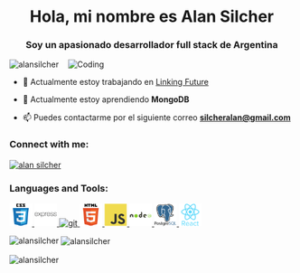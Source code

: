 <h1 align="center">Hola, mi nombre es Alan Silcher</h1>
<h3 align="center">Soy un apasionado desarrollador full stack de Argentina</h3>
<img style="float: right;" alt="Coding" width="400px" src="https://www.tecnoschool.com.ar/img/cursos-programacion/comienzo-a-programar-con-python.gif">


<p align="left"> <img src="https://komarev.com/ghpvc/?username=alansilcher&label=Profile%20views&color=0e75b6&style=flat" alt="alansilcher" /> </p>

- 🔭 Actualmente estoy trabajando en [Linking Future](https://client-pf-seven.vercel.app/home)

- 🌱 Actualmente estoy aprendiendo **MongoDB**

- 📫 Puedes contactarme por el siguiente correo **silcheralan@gmail.com**

<h3 align="left">Connect with me:</h3>
<p align="left">
<a href="https://linkedin.com/in/alan silcher" target="blank"><img align="center" src="https://raw.githubusercontent.com/rahuldkjain/github-profile-readme-generator/master/src/images/icons/Social/linked-in-alt.svg" alt="alan silcher" height="30" width="40" /></a>
</p>

<h3 align="left">Languages and Tools:</h3>
<p align="left"> <a href="https://www.w3schools.com/css/" target="_blank" rel="noreferrer"> <img src="https://raw.githubusercontent.com/devicons/devicon/master/icons/css3/css3-original-wordmark.svg" alt="css3" width="40" height="40"/> </a> <a href="https://expressjs.com" target="_blank" rel="noreferrer"> <img src="https://raw.githubusercontent.com/devicons/devicon/master/icons/express/express-original-wordmark.svg" alt="express" width="40" height="40"/> </a> <a href="https://git-scm.com/" target="_blank" rel="noreferrer"> <img src="https://www.vectorlogo.zone/logos/git-scm/git-scm-icon.svg" alt="git" width="40" height="40"/> </a> <a href="https://www.w3.org/html/" target="_blank" rel="noreferrer"> <img src="https://raw.githubusercontent.com/devicons/devicon/master/icons/html5/html5-original-wordmark.svg" alt="html5" width="40" height="40"/> </a> <a href="https://developer.mozilla.org/en-US/docs/Web/JavaScript" target="_blank" rel="noreferrer"> <img src="https://raw.githubusercontent.com/devicons/devicon/master/icons/javascript/javascript-original.svg" alt="javascript" width="40" height="40"/> </a> <a href="https://nodejs.org" target="_blank" rel="noreferrer"> <img src="https://raw.githubusercontent.com/devicons/devicon/master/icons/nodejs/nodejs-original-wordmark.svg" alt="nodejs" width="40" height="40"/> </a> <a href="https://www.postgresql.org" target="_blank" rel="noreferrer"> <img src="https://raw.githubusercontent.com/devicons/devicon/master/icons/postgresql/postgresql-original-wordmark.svg" alt="postgresql" width="40" height="40"/> </a> <a href="https://reactjs.org/" target="_blank" rel="noreferrer"> <img src="https://raw.githubusercontent.com/devicons/devicon/master/icons/react/react-original-wordmark.svg" alt="react" width="40" height="40"/> </a> </p>

<p><img align="left" src="https://github-readme-stats.vercel.app/api/top-langs?username=alansilcher&show_icons=true&locale=en&layout=compact" alt="alansilcher" /></p>

<p>&nbsp;<img align="center" src="https://github-readme-stats.vercel.app/api?username=alansilcher&show_icons=true&locale=en" alt="alansilcher" /></p>

<p><img align="center" src="https://github-readme-streak-stats.herokuapp.com/?user=alansilcher&" alt="alansilcher" /></p>

